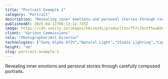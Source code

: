 ```yaml
---
title: "Portrait Example 1"
category: "Portrait"
description: "Revealing inner emotions and personal stories through carefully composed portraits."
publishedAt: 2025-04-11T06:13:12.733Z
image: https://cdn.sanity.io/images/k6zvmj0j/production/f57c2bc5f5ea8def2438182dda63281163e4645e-4326x2884.jpg
client: "Various Commissions"
role: "Photographer/Art Director"
technologies: ["Sony Alpha A7IV","Natural Light","Studio Lighting","Capture One"]
height: "sm"
slug: portrait-example-1
---
```


Revealing inner emotions and personal stories through carefully composed portraits.
